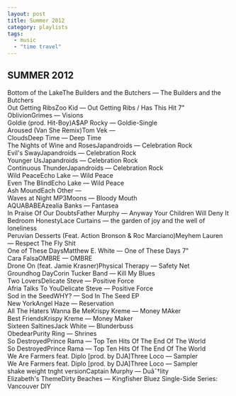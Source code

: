 ```yaml
---
layout: post
title: Summer 2012
category: playlists
tags: 
  - music
  - "time travel"
---
```

<div class="playlist"><h2>SUMMER 2012</h2> <div class="playlist-track"><span class="track-name">Bottom of the Lake</span><span class="track-artist">The Builders and the Butchers</span><span class="track-album"> — The Builders and the Butchers</span></div><div class="playlist-track"><span class="track-name">Out Getting Ribs</span><span class="track-artist">Zoo Kid</span><span class="track-album"> — Out Getting Ribs / Has This Hit 7"</span></div><div class="playlist-track"><span class="track-name">Oblivion</span><span class="track-artist">Grimes</span><span class="track-album"> — Visions</span></div><div class="playlist-track"><span class="track-name">Goldie (prod. Hit-Boy)</span><span class="track-artist">A$AP Rocky</span><span class="track-album"> — Goldie-Single</span></div><div class="playlist-track"><span class="track-name">Aroused (Van She Remix)</span><span class="track-artist">Tom Vek</span><span class="track-album"> — </span></div><div class="playlist-track"><span class="track-name">Clouds</span><span class="track-artist">Deep Time</span><span class="track-album"> — Deep Time</span></div><div class="playlist-track"><span class="track-name">The Nights of Wine and Roses</span><span class="track-artist">Japandroids</span><span class="track-album"> — Celebration Rock</span></div><div class="playlist-track"><span class="track-name">Evil's Sway</span><span class="track-artist">Japandroids</span><span class="track-album"> — Celebration Rock</span></div><div class="playlist-track"><span class="track-name">Younger Us</span><span class="track-artist">Japandroids</span><span class="track-album"> — Celebration Rock</span></div><div class="playlist-track"><span class="track-name">Continuous Thunder</span><span class="track-artist">Japandroids</span><span class="track-album"> — Celebration Rock</span></div><div class="playlist-track"><span class="track-name">Wild Peace</span><span class="track-artist">Echo Lake</span><span class="track-album"> — Wild Peace</span></div><div class="playlist-track"><span class="track-name">Even The Blind</span><span class="track-artist">Echo Lake</span><span class="track-album"> — Wild Peace</span></div><div class="playlist-track"><span class="track-name">Ash Mound</span><span class="track-artist">Each Other</span><span class="track-album"> — </span></div><div class="playlist-track"><span class="track-name">Waves at Night MP3</span><span class="track-artist">Moons</span><span class="track-album"> — Bloody Mouth</span></div><div class="playlist-track"><span class="track-name">AQUABABE</span><span class="track-artist">Azealia Banks</span><span class="track-album"> — Fantasea</span></div><div class="playlist-track"><span class="track-name">In Praise Of Our Doubts</span><span class="track-artist">Father Murphy</span><span class="track-album"> — Anyway Your Children Will Deny It</span></div><div class="playlist-track"><span class="track-name">Bedroom Honesty</span><span class="track-artist">Lace Curtains</span><span class="track-album"> — the garden of joy and the well of loneliness</span></div><div class="playlist-track"><span class="track-name">Peruvian Desserts (Feat. Action Bronson &amp; Roc Marciano)</span><span class="track-artist">Meyhem Lauren</span><span class="track-album"> — Respect The Fly Shit</span></div><div class="playlist-track"><span class="track-name">One of These Days</span><span class="track-artist">Matthew E. White</span><span class="track-album"> — One of These Days 7"</span></div><div class="playlist-track"><span class="track-name">Cara Falsa</span><span class="track-artist">OMBRE</span><span class="track-album"> — OMBRE</span></div><div class="playlist-track"><span class="track-name">Drone On (feat. Jamie Krasner)</span><span class="track-artist">Physical Therapy</span><span class="track-album"> — Safety Net</span></div><div class="playlist-track"><span class="track-name">Groundhog Day</span><span class="track-artist">Corin Tucker Band</span><span class="track-album"> — Kill My Blues</span></div><div class="playlist-track"><span class="track-name">Two Lovers</span><span class="track-artist">Delicate Steve</span><span class="track-album"> — Positive Force</span></div><div class="playlist-track"><span class="track-name">Afria Talks To You</span><span class="track-artist">Delicate Steve</span><span class="track-album"> — Positive Force</span></div><div class="playlist-track"><span class="track-name">Sod in the Seed</span><span class="track-artist">WHY?</span><span class="track-album"> — Sod In The Seed EP</span></div><div class="playlist-track"><span class="track-name">New York</span><span class="track-artist">Angel Haze</span><span class="track-album"> — Reservation</span></div><div class="playlist-track"><span class="track-name">All The Haters Wanna Be Me</span><span class="track-artist">Krispy Kreme</span><span class="track-album"> — Money MAker</span></div><div class="playlist-track"><span class="track-name">Best Friends</span><span class="track-artist">Krispy Kreme</span><span class="track-album"> — Money Maker</span></div><div class="playlist-track"><span class="track-name">Sixteen Saltines</span><span class="track-artist">Jack White</span><span class="track-album"> — Blunderbuss</span></div><div class="playlist-track"><span class="track-name">Obedear</span><span class="track-artist">Purity Ring</span><span class="track-album"> — Shrines</span></div><div class="playlist-track"><span class="track-name">So Destroyed</span><span class="track-artist">Prince Rama</span><span class="track-album"> — Top Ten Hits Of The End Of The World</span></div><div class="playlist-track"><span class="track-name">So Destroyed</span><span class="track-artist">Prince Rama</span><span class="track-album"> — Top Ten Hits Of The End Of The World</span></div><div class="playlist-track"><span class="track-name">We Are Farmers feat. Diplo [prod. by DJA]</span><span class="track-artist">Three Loco</span><span class="track-album"> — Sampler</span></div><div class="playlist-track"><span class="track-name">We Are Farmers feat. Diplo [prod. by DJA]</span><span class="track-artist">Three Loco</span><span class="track-album"> — Sampler</span></div><div class="playlist-track"><span class="track-name">shake weight tnght version</span><span class="track-artist">Captain Murphy</span><span class="track-album"> — Duâˆ†lity</span></div><div class="playlist-track"><span class="track-name">Elizabeth's Theme</span><span class="track-artist">Dirty Beaches</span><span class="track-album"> — Kingfisher Bluez Single-Side Series: Vancouver DIY</span></div></div>